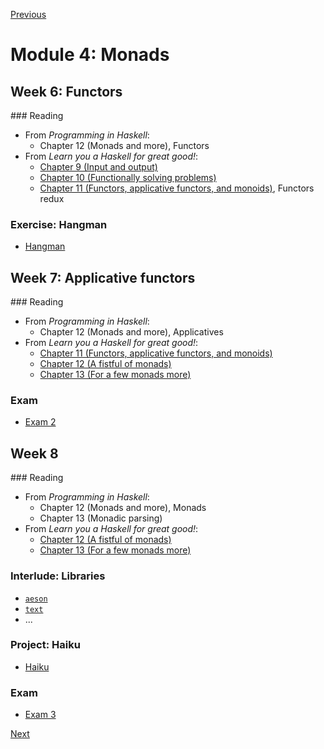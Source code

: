 [Previous](/modules/03.md)

# Module 4: Monads

## Week 6: Functors

### Reading

* From *Programming in Haskell*:
  - Chapter 12 (Monads and more), Functors
* From *Learn you a Haskell for great good!*:
  - [Chapter 9 (Input and output)](http://learnyouahaskell.com/input-and-output)
  - [Chapter 10 (Functionally solving problems)](http://learnyouahaskell.com/functionally-solving-problems)
  - [Chapter 11 (Functors, applicative functors, and monoids)](http://learnyouahaskell.com/functors-applicative-functors-and-monoids), Functors redux

### Exercise: Hangman

* [Hangman](/hangman/)

## Week 7: Applicative functors

### Reading

* From *Programming in Haskell*:
  - Chapter 12 (Monads and more), Applicatives
* From *Learn you a Haskell for great good!*:
  - [Chapter 11 (Functors, applicative functors, and monoids)](http://learnyouahaskell.com/functors-applicative-functors-and-monoids)
  - [Chapter 12 (A fistful of monads)](http://learnyouahaskell.com/a-fistful-of-monads)
  - [Chapter 13 (For a few monads more)](http://learnyouahaskell.com/for-a-few-monads-more)

### Exam

- [Exam 2](/exams/02.md)

## Week 8

### Reading

* From *Programming in Haskell*:
  - Chapter 12 (Monads and more), Monads
  - Chapter 13 (Monadic parsing)
* From *Learn you a Haskell for great good!*:
  - [Chapter 12 (A fistful of monads)](http://learnyouahaskell.com/a-fistful-of-monads)
  - [Chapter 13 (For a few monads more)](http://learnyouahaskell.com/for-a-few-monads-more)

### Interlude: Libraries

- [`aeson`](https://hackage.haskell.org/package/aeson)
- [`text`](https://hackage.haskell.org/package/text)
- ...

### Project: Haiku

* [Haiku](/haiku/)

### Exam

- [Exam 3](/exams/03.md)

[Next](/modules/05.md)
